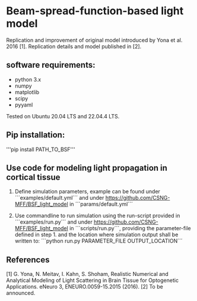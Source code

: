 # Beam-spread-function-based light model

Replication and improvement of original model introduced by Yona et al. 2016 [1]. Replication details and model published in [2].

## software requirements:

* python 3.x
* numpy
* matplotlib
* scipy
* pyyaml

Tested on Ubuntu 20.04 LTS and 22.04.4 LTS.

## Pip installation:

'''pip install PATH_TO_BSF'''

## Use code for modeling light propagation in cortical tissue

1. Define simulation parameters, example can be found under ´´´examples/default.yml´´´ and under https://github.com/CSNG-MFF/BSF_light_model in ´´´params/default.yml´´´

2. Use commandline to run simulation using the run-script provided in ´´´examples/run.py´´´ and under https://github.com/CSNG-MFF/BSF_light_model in ´´´scripts/run.py´´´, providing the parameter-file defined in step 1. and the location where simulation output shall be written to:
	´´´python run.py PARAMETER_FILE OUTPUT_LOCATION´´´

## References

[1] G. Yona, N. Meitav, I. Kahn, S. Shoham, Realistic Numerical and Analytical Modeling of Light Scattering in Brain Tissue for Optogenetic Applications. eNeuro 3, ENEURO.0059-15.2015 (2016).
[2] To be announced.
